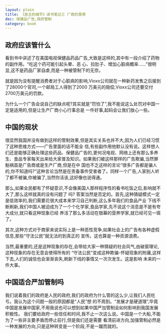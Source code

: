 ```yaml
---
layout: plain
title: 《民主的细节》读书笔记三 厂商的畏惧
dec: 保健品广告,政府管制
category: book
---
```


## 政府应该管什么

看到书中讲述了在美国电视保健品药品广告,大致是这样的,其中有一段介绍了药物的副作用。“吃这个药可能引起头晕、恶 心、拉肚子、增加心脏病概率......”很明显,这不是药品厂家自虐,而是一种被管制下的无奈。

就是因为没有提醒消费者对于心脏病的影响,Vioxx公司就在一种新药发售之后接到了28000个官司,一个邮局工人得到了2000 万美元的赔偿,Vioxx公司还要交付2700万美元的罚款。

为什么一个广告会说自己的缺点呢?其实就是“罚怕了”,我不能说这么处罚对中国一定是适用的,但是让生产厂商小心行事总是 一件好事,起码会让我们放心一些。

## 中国的现状

很显然我国并没有做到这样的管制效果,但是其实关系也并不大,因为人们已经习惯了这种思维方式——广告里面的话不能全 信,有些副作用他默认没有说。这样想人们还是能够正确处理这些药品、保健品广告的,更何况电视、网络上还有那么多养 生、食品专家每天出来给大家普及知识。如果我们被这样那样的广告欺骗,当然罪魁祸首是广告商或是生产厂商,但是在中 国也不乏这样的言论“很多广告都是骗人的,你不知道吗?”这种言论当然是在责备事件受害者了。同样一个广告,人家别人听 了都不被骗,你被骗了,当然你活该,这好像也说得通。

那么,如果全民都有了怀疑意识,不会像美国人那样程序性的看书吃饭之后,影响就不大了,那么这样就真的没有问题了 吗?
答案当然是否定的。首先,这种猜疑模式一定是低效率的,我们需要花很大成本来学习自己判断,这么多年我们的食品产业 下线不断刷新,我们中国人被迫成为了一个个化学家,食品学家,先不说这个消息是不是有夸大成分,就只看这种现象已经 养活了那么多活动在银幕的营养学家,就已经可见一斑了。

其次,这种方式对于商家来说实际上是一种恶性竞争,如果社会上的广告有各种虚假信息,那些“守法公民”就无法的到真正的 宣传。这也算是一种资源浪费。

当然,最重要的,还是这种现象的存在,会带给大家一种猜疑的社会风气,由破窗理论,这种现象的存在无意会使得所有的 “守法公民”变成这种欺骗-怀疑现象的附庸,这样下去,人们的诚信也会渐渐丧失,刷新下线的事情又一次次发生。这是影响 未来的一件大事。

## 中国适合严加管制吗

我们说着我们的政府是人民的政府,我们的政府为什么管的这么少,让我们人民吃亏。我认为这个问题一般的原因都是“人民”想 的不周到。“发展才是硬道理”,毕竟中国是发展中国家,不用我说也可以想到如果中国严加管制会如何影响到我国发展积极性。 我们要给政府一些信任和时间,我不止一次这么说。中国是一个大船,不能为了一些非主要矛盾而停止前行,但是我们还是需要 看清前进方向,加强管制必然是一种发展的方向,只是这种转变是一个阶段,不是一蹴而就的。


